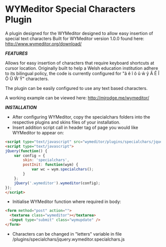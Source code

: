 # WYMeditor Special Characters Plugin

A plugin designed for the WYMeditor designed to allow easy insertion of special text characters
Built for WYMeditor version 1.0.0 found here: http://www.wymeditor.org/download/


***FEATURES***

Allows for easy insertion of characters that require keyboard shortcuts at cursor location. Originally built to help a Welsh education institution adhere to its bilingual policy, the code is currently configured for "â ê î ô û ŵ ŷ Â Ê Î Ô Û Ŵ Ŷ" characters.

The plugin can be easily configured to use any text based characters.

A working example can be viewed here: http://mjrodge.me/wymeditor/


***INSTALLATION***

- After configuring WYMeditor, copy the specialchars folders into the respective plugins and skins files of your installation.
- Insert addition script call in header tag of page you would like WYMeditor to appear on:
```html
<script type="text/javascript" src="wymeditor/plugins/specialchars/jquery.wymeditor.specialchars.js"></script>
<script type="text/javascript">
jQuery(function() {
	var config = {
		skin: 'specialchars',
		postInit: function(wym) {
			var wc = wym.specialchars();
		}					
	};
    jQuery('.wymeditor').wymeditor(config);
});
</script>
```
- Initialise WYMeditor function where required in body:
```html
<form method="post" action="">
  <textarea class="wymeditor"></textarea>
  <input type="submit" class="wymupdate" />
</form>
```
- Characters can be changed in "letters" variable in file /plugins/specialchars/jquery.wymeditor.specialchars.js
